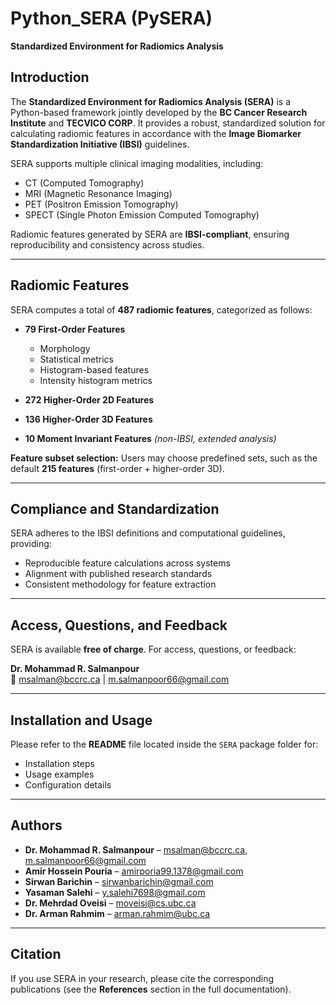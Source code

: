 # Python_SERA (PySERA)
**Standardized Environment for Radiomics Analysis**

## Introduction
The **Standardized Environment for Radiomics Analysis (SERA)** is a Python-based framework jointly developed by the **BC Cancer Research Institute** and **TECVICO CORP**. It provides a robust, standardized solution for calculating radiomic features in accordance with the **Image Biomarker Standardization Initiative (IBSI)** guidelines.

SERA supports multiple clinical imaging modalities, including:
- CT (Computed Tomography)
- MRI (Magnetic Resonance Imaging)
- PET (Positron Emission Tomography)
- SPECT (Single Photon Emission Computed Tomography)

Radiomic features generated by SERA are **IBSI-compliant**, ensuring reproducibility and consistency across studies.

---

## Radiomic Features
SERA computes a total of **487 radiomic features**, categorized as follows:

- **79 First-Order Features**
  - Morphology
  - Statistical metrics
  - Histogram-based features
  - Intensity histogram metrics

- **272 Higher-Order 2D Features**

- **136 Higher-Order 3D Features**

- **10 Moment Invariant Features** *(non-IBSI, extended analysis)*

**Feature subset selection:** Users may choose predefined sets, such as the default **215 features** (first-order + higher-order 3D).

---

## Compliance and Standardization
SERA adheres to the IBSI definitions and computational guidelines, providing:
- Reproducible feature calculations across systems
- Alignment with published research standards
- Consistent methodology for feature extraction

---

## Access, Questions, and Feedback
SERA is available **free of charge**.
For access, questions, or feedback:

**Dr. Mohammad R. Salmanpour**  
📧 [msalman@bccrc.ca](mailto:msalman@bccrc.ca) | [m.salmanpoor66@gmail.com](mailto:m.salmanpoor66@gmail.com)

---

## Installation and Usage
Please refer to the **README** file located inside the `SERA` package folder for:
- Installation steps
- Usage examples
- Configuration details

---

## Authors
- **Dr. Mohammad R. Salmanpour** – [msalman@bccrc.ca](mailto:msalman@bccrc.ca), [m.salmanpoor66@gmail.com](mailto:m.salmanpoor66@gmail.com)
- **Amir Hossein Pouria** – [amirporia99.1378@gmail.com](mailto:amirporia99.1378@gmail.com)
- **Sirwan Barichin** – [sirwanbarichin@gmail.com](mailto:sirwanbarichin@gmail.com)
- **Yasaman Salehi** – [y.salehi7698@gmail.com](mailto:y.salehi7698@gmail.com)
- **Dr. Mehrdad Oveisi** – [moveisi@cs.ubc.ca](mailto:moveisi@cs.ubc.ca)
- **Dr. Arman Rahmim** – [arman.rahmim@ubc.ca](mailto:arman.rahmim@ubc.ca)

---

## Citation
If you use SERA in your research, please cite the corresponding publications (see the **References** section in the full documentation).
